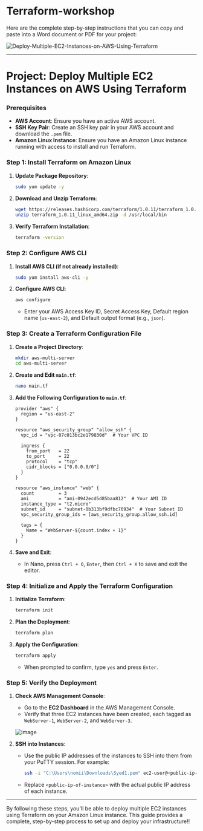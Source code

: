 # Terraform-workshop

Here are the complete step-by-step instructions that you can copy and paste into a Word document or PDF for your project:

![Deploy-Multiple-EC2-Instances-on-AWS-Using-Terraform](https://github.com/user-attachments/assets/61c75c08-8457-43e7-b707-b9fb238c50c2)

---

# Project: Deploy Multiple EC2 Instances on AWS Using Terraform

### Prerequisites

- **AWS Account**: Ensure you have an active AWS account.
- **SSH Key Pair**: Create an SSH key pair in your AWS account and download the `.pem` file.
- **Amazon Linux Instance**: Ensure you have an Amazon Linux instance running with access to install and run Terraform.

### Step 1: Install Terraform on Amazon Linux

1. **Update Package Repository**:
   ```sh
   sudo yum update -y
   ```

2. **Download and Unzip Terraform**:
   ```sh
   wget https://releases.hashicorp.com/terraform/1.0.11/terraform_1.0.11_linux_amd64.zip
   unzip terraform_1.0.11_linux_amd64.zip -d /usr/local/bin
   ```

3. **Verify Terraform Installation**:
   ```sh
   terraform -version
   ```

### Step 2: Configure AWS CLI

1. **Install AWS CLI (if not already installed)**:
   ```sh
   sudo yum install aws-cli -y
   ```

2. **Configure AWS CLI**:
   ```sh
   aws configure
   ```
   - Enter your AWS Access Key ID, Secret Access Key, Default region name (`us-east-2`), and Default output format (e.g., `json`).

### Step 3: Create a Terraform Configuration File

1. **Create a Project Directory**:
   ```sh
   mkdir aws-multi-server
   cd aws-multi-server
   ```

2. **Create and Edit `main.tf`**:
   ```sh
   nano main.tf
   ```

3. **Add the Following Configuration to `main.tf`**:

   ```hcl
   provider "aws" {
     region = "us-east-2"
   }

   resource "aws_security_group" "allow_ssh" {
     vpc_id = "vpc-07c013bc2e179830d"  # Your VPC ID

     ingress {
       from_port   = 22
       to_port     = 22
       protocol    = "tcp"
       cidr_blocks = ["0.0.0.0/0"]
     }
   }

   resource "aws_instance" "web" {
     count         = 3
     ami           = "ami-0942ecd5d85baa812"  # Your AMI ID
     instance_type = "t2.micro"
     subnet_id     = "subnet-0b313bf9dfbc70934"  # Your Subnet ID
     vpc_security_group_ids = [aws_security_group.allow_ssh.id]

     tags = {
       Name = "WebServer-${count.index + 1}"
     }
   }
   ```

4. **Save and Exit**:
   - In Nano, press `Ctrl + O`, `Enter`, then `Ctrl + X` to save and exit the editor.

### Step 4: Initialize and Apply the Terraform Configuration

1. **Initialize Terraform**:
   ```sh
   terraform init
   ```

2. **Plan the Deployment**:
   ```sh
   terraform plan
   ```

3. **Apply the Configuration**:
   ```sh
   terraform apply
   ```
   - When prompted to confirm, type `yes` and press `Enter`.

### Step 5: Verify the Deployment

1. **Check AWS Management Console**:
   - Go to the **EC2 Dashboard** in the AWS Management Console.
   - Verify that three EC2 instances have been created, each tagged as `WebServer-1`, `WebServer-2`, and `WebServer-3`.
  
   ![image](https://github.com/user-attachments/assets/2df5fff8-d9b6-40be-900b-6b0b3c297d6e)


2. **SSH into Instances**:
   - Use the public IP addresses of the instances to SSH into them from your PuTTY session. For example:
     ```sh
     ssh -i "C:\Users\nomii\Downloads\Syed1.pem" ec2-user@<public-ip-of-instance>
     ```
   - Replace `<public-ip-of-instance>` with the actual public IP address of each instance.

---

By following these steps, you'll be able to deploy multiple EC2 instances using Terraform on your Amazon Linux instance. This guide provides a complete, step-by-step process to set up and deploy your infrastructure!!
